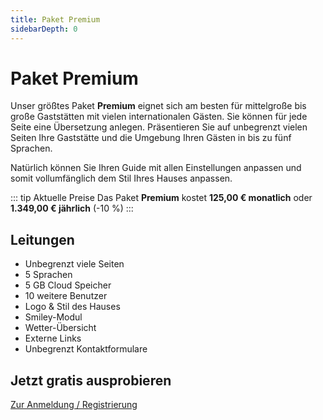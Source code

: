 ```yaml
---
title: Paket Premium
sidebarDepth: 0
---
```

# Paket Premium

Unser größtes Paket **Premium** eignet sich am besten für mittelgroße bis große Gaststätten mit vielen internationalen Gästen. Sie können für jede Seite eine Übersetzung anlegen. Präsentieren Sie auf unbegrenzt vielen Seiten Ihre Gaststätte und die Umgebung Ihren Gästen in bis zu fünf Sprachen.

Natürlich können Sie Ihren Guide mit allen Einstellungen anpassen und somit vollumfänglich dem Stil Ihres Hauses anpassen.

::: tip Aktuelle Preise
Das Paket **Premium** kostet **125,00 € monatlich** oder **1.349,00 € jährlich** (-10 %)
:::

## Leitungen

- Unbegrenzt viele Seiten
- 5 Sprachen
- 5 GB Cloud Speicher
- 10 weitere Benutzer
- Logo & Stil des Hauses
- Smiley-Modul
- Wetter-Übersicht
- Externe Links
- Unbegrenzt Kontaktformulare

## Jetzt gratis ausprobieren

[Zur Anmeldung / Registrierung](https://guestsguide.com/cms)
